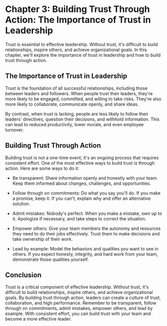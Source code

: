 Chapter 3: Building Trust Through Action: The Importance of Trust in Leadership
===============================================================================

Trust is essential to effective leadership. Without trust, it's difficult to build relationships, inspire others, and achieve organizational goals. In this chapter, we'll explore the importance of trust in leadership and how to build trust through action.

The Importance of Trust in Leadership
-------------------------------------

Trust is the foundation of all successful relationships, including those between leaders and followers. When people trust their leaders, they're more likely to be engaged, committed, and willing to take risks. They're also more likely to collaborate, communicate openly, and share ideas.

By contrast, when trust is lacking, people are less likely to follow their leaders' directives, question their decisions, and withhold information. This can lead to reduced productivity, lower morale, and even employee turnover.

Building Trust Through Action
-----------------------------

Building trust is not a one-time event; it's an ongoing process that requires consistent effort. One of the most effective ways to build trust is through action. Here are some ways to do it:

* Be transparent: Share information openly and honestly with your team. Keep them informed about changes, challenges, and opportunities.

* Follow through on commitments: Do what you say you'll do. If you make a promise, keep it. If you can't, explain why and offer an alternative solution.

* Admit mistakes: Nobody's perfect. When you make a mistake, own up to it. Apologize if necessary, and take steps to correct the situation.

* Empower others: Give your team members the autonomy and resources they need to do their jobs effectively. Trust them to make decisions and take ownership of their work.

* Lead by example: Model the behaviors and qualities you want to see in others. If you expect honesty, integrity, and hard work from your team, demonstrate those qualities yourself.

Conclusion
----------

Trust is a critical component of effective leadership. Without trust, it's difficult to build relationships, inspire others, and achieve organizational goals. By building trust through action, leaders can create a culture of trust, collaboration, and high performance. Remember to be transparent, follow through on commitments, admit mistakes, empower others, and lead by example. With consistent effort, you can build trust with your team and become a more effective leader.



